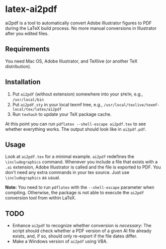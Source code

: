 latex-ai2pdf
============

ai2pdf is a tool to automatically convert Adobe Illustrator figures to PDF during the LaTeX build process. No more manual conversions in Illustrator after you edited files.

Requirements
------------

You need Mac OS, Adobe Illustrator, and TeXlive (or another TeX distribution).

Installation
------------

 1. Put ``ai2pdf`` (without extension) somewhere into your ``$PATH``, e.g., ``/usr/local/bin``
 2. Put ``ai2pdf.sty`` in your local texmf tree, e.g., ``/usr/local/texlive/texmf-local/tex/latex/ai2pdf``
 3. Run ``texhash`` to update your TeX package cache.

At this point you can run ``pdflatex --shell-escape ai2pdf.tex`` to see whether everything works. The output should look like in ``ai2pdf.pdf``.

Usage
-----

Look at ``ai2pdf.tex`` for a minimal example. ``ai2pdf`` redefines the ``\includegraphics`` command. Whenever you include a file that exists with a ``.ai`` extension, Adobe Illustrator is called and the file is exported to PDF. You don't need any extra commands in your tex source. Just use ``\includegraphics`` as usual.

**Note:** You need to run ``pdflatex`` with the ``--shell-escape`` parameter when compiling. Otherwise, the package is not able to execute the ``ai2pdf`` conversion tool from within LaTeX.

TODO
----
 * Enhance ``ai2pdf`` to recognize whether conversion is *necessary*: The script should check whether a PDF version of a given AI file already exists, and, if so, should only re-export if the file dates differ.
 * Make a Windows version of ``ai2pdf`` using VBA.
